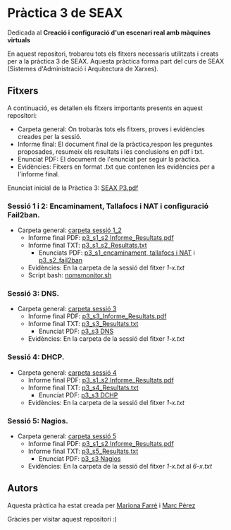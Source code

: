 # Pràctica 3 de SEAX
Dedicada al **Creació i configuració d'un escenari real amb màquines virtuals**

En aquest repositori, trobareu tots els fitxers necessaris utilitzats i creats per a la pràctica 3 de SEAX.
Aquesta pràctica forma part del curs de SEAX (Sistemes d'Administració i Arquitectura de Xarxes).

## Fitxers
A continuació, es detallen els fitxers importants presents en aquest repositori:
- Carpeta general: On trobaràs tots els fitxers, proves i evidències creades per la sessió.
- Informe final: El document final de la pràctica,respon les preguntes proposades, resumeix els resultats i les conclusions en pdf i txt.
- Enunciat PDF: El document de l'enunciat per seguir la pràctica.
- Evidències: Fitxers en format .txt que contenen les evidències per a l'informe final.

Enunciat inicial de la Pràctica 3: [SEAX P3.pdf](https://github.com/Mariona-FT/Security-and-network-admin-SEAX/blob/main/practica3/SEAX%20-%20P3.pdf) 

### Sessió 1 i 2: Encaminament, Tallafocs i NAT i configuració Fail2ban.
- Carpeta general: [carpeta sessió 1_2](https://github.com/Mariona-FT/Security-and-network-admin-SEAX/tree/main/practica3/sessio1_2)
  - Informe final PDF: [p3_s1_s2 Informe_Resultats.pdf](https://github.com/Mariona-FT/Security-and-network-admin-SEAX/blob/main/practica3/sessio1_2/p3_s1_s2_Informe%20Resultats.pdf)
  - Informe final TXT: [p3_s1_s2_Resultats.txt](https://github.com/Mariona-FT/Security-and-network-admin-SEAX/blob/main/practica3/sessio1_2/p3_s1_s2_Resultats.txt)
    - Enunciats PDF: [p3_s1_encaminament, tallafocs i NAT](https://github.com/Mariona-FT/Security-and-network-admin-SEAX/blob/main/practica3/sessio1_2/SEAX%20-%20P3%20-%20S1_2-Routing_FW_NAT.pdf) i [p3_s2_fail2ban](https://github.com/Mariona-FT/Security-and-network-admin-SEAX/blob/main/practica3/sessio1_2/SEAX%20-%20P3%20-%20S2-FW-Fail2ban.pdf)
  - Evidències: En la carpeta de la sessió del fitxer *1-x.txt*
  - Script bash: [nomsmonitor.sh](https://github.com/Mariona-FT/Security-and-network-admin-SEAX/blob/main/practica3/sessio1_2/nomsmonitor.sh)

### Sessió 3: DNS.
- Carpeta general: [carpeta sessió 3](https://github.com/Mariona-FT/Security-and-network-admin-SEAX/tree/main/practica3/sessio3)
  - Informe final PDF: [p3_s3_Informe_Resultats.pdf](https://github.com/Mariona-FT/Security-and-network-admin-SEAX/blob/main/practica3/sessio3/p3_s3_Informe%20Resultats.pdf)
  - Informe final TXT: [p3_s3_Resultats.txt](https://github.com/Mariona-FT/Security-and-network-admin-SEAX/blob/main/practica3/sessio3/p3_s3_Resultats.txt)
    - Enunciat PDF: [p3_s3 DNS](https://github.com/Mariona-FT/Security-and-network-admin-SEAX/blob/main/practica3/sessio3/SEAX%20-%20P3%20-%20S3-DNS.pdf) 
  - Evidències: En la carpeta de la sessió del fitxer *1-x.txt* 

### Sessió 4: DHCP.
- Carpeta general: [carpeta sessió 4](https://github.com/Mariona-FT/Security-and-network-admin-SEAX/tree/main/practica3/sessio4)
  - Informe final PDF: [p3_s1_s2 Informe_Resultats.pdf](https://github.com/Mariona-FT/Security-and-network-admin-SEAX/blob/main/practica3/sessio4/p3_s4_Informe%20Resultats.pdf)
  - Informe final TXT: [p3_s4_Resultats.txt](https://github.com/Mariona-FT/Security-and-network-admin-SEAX/blob/main/practica3/sessio4/p3_s4_Resultats.txt)
    - Enunciat PDF: [p3_s3 DCHP](https://github.com/Mariona-FT/Security-and-network-admin-SEAX/blob/main/practica3/sessio4/SEAX%20-%20P3%20-%20S4-DHCP.pdf) 
  - Evidències: En la carpeta de la sessió del fitxer *1-x.txt*

### Sessió 5: Nagios.
- Carpeta general: [carpeta sessió 5](https://github.com/Mariona-FT/Security-and-network-admin-SEAX/tree/main/practica2/sessio5)
   - Informe final PDF: [p3_s1_s2 Informe_Resultats.pdf](https://github.com/Mariona-FT/Security-and-network-admin-SEAX/blob/main/practica3/sessio1_2/p3_s1_s2_Resultats.txt)
  - Informe final TXT: [p3_s5_Resultats.txt](https://github.com/Mariona-FT/Security-and-network-admin-SEAX/blob/main/practica3/sessio5/p3_s5_Resultats.txt)
    - Enunciat PDF: [p3_s3 Nagios](https://github.com/Mariona-FT/Security-and-network-admin-SEAX/blob/main/practica3/sessio5/SEAX%20-%20P3%20-%20S5-Nagios.pdf) 
  - Evidències: En la carpeta de la sessió del fitxer *1-x.txt* al *6-x.txt*

## Autors

Aquesta pràctica ha estat creada per [Mariona Farré](https://github.com/Mariona-FT) i [Marc Pèrez](https://github.com/marcperezg) 


Gràcies per visitar aquest repositori :)
